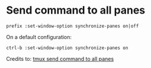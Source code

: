 # Send command to all panes

    prefix :set-window-option synchronize-panes on|off

On a default configuration:

    ctrl-b :set-window-option synchronize-panes on

Credits to: [tmux send command to all panes](http://openbsd-archive.7691.n7.nabble.com/tmux-send-command-to-all-panes-td95883.html)
